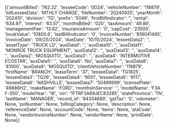 [{'amountBilled': '762.22',
  'lesseeCode': '0D24',
  'vehicleNumber': '118879',
  'billLesseeData': 'MTHLY CHARGE',
  'fileNumber': '20240925',
  'yearMonth': '202410',
  'division': 'TG',
  'prefix': '5049',
  'firstBillIndicator': '',
  'rental': '634.97',
  'interest': '63.57',
  'monthsBilled': '020',
  'taxAmount': '49.86',
  'managementFee': '13.82',
  'insuranceAmount': '0',
  'capCost': '23500',
  'bookValue': '10800.6',
  'lastBillIndicator': '0',
  'invoiceNumber': 'B18041485',
  'invoiceDate': '09/25/2024',
  'dueDate': '10/15/2024',
  'lesseeData2': '',
  'assetType': 'TRUCK LD',
  'auxData1': '',
  'auxData10': '',
  'auxData11': 'MONROE TRUCK EQUIPMENT',
  'auxData12': '',
  'auxData13': '',
  'auxData14': '',
  'auxData2': 'MOSQUITO',
  'auxData3': '',
  'auxData4': 'INTERMOTIVE ECOSTAR',
  'auxData5': '',
  'auxData6': 'No',
  'auxData7': '',
  'auxData8': '41000',
  'auxData9': 'MOSQUITO',
  'clientVehicleNumber': '118879',
  'firstName': 'BRANCH',
  'leaseTerm': '37',
  'lesseeData1': 'TG1825',
  'lesseeData3': 'TG26',
  'lesseeData4': '9051',
  'lesseeData5': '9117',
  'lesseeData6': 'NASHVILLE',
  'lesseeData7': '50499999',
  'licensePlate': '49886H2',
  'makeName': 'FORD',
  'monthsInService': '',
  'modelName': 'F3A     F-350',
  'modelYear': '18',
  'vin': '1FTRF3A69JEC83285',
  'stateProvince': 'TN',
  'lastName': 'MANAGER',
  'record_id': '84334689',
  'gstTax': '0',
  'odometer': None,
  'poNumber': None,
  'billingCategory': None,
  'description': None,
  'referenceDate': None,
  'accountCode': None,
  'items': None,
  'ataCode': None,
  'vendorInvoiceNumber': None,
  'vendorName': None,
  'printDate': None}]
